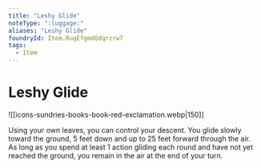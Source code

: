 ```yaml
---
title: "Leshy Glide"
noteType: ":luggage:"
aliases: "Leshy Glide"
foundryId: Item.RugEfgmdQdqrzrw7
tags:
  - Item
---
```


# Leshy Glide
![[icons-sundries-books-book-red-exclamation.webp|150]]

Using your own leaves, you can control your descent. You glide slowly toward the ground, 5 feet down and up to 25 feet forward through the air. As long as you spend at least 1 action gliding each round and have not yet reached the ground, you remain in the air at the end of your turn.
